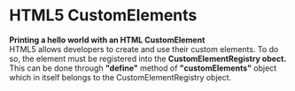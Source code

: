 # HTML5 CustomElements
**Printing a hello world with an HTML CustomElement**   
 HTML5 allows developers to create and use their custom elements. To do so, the element must be registered into the **CustomElementRegistry obect.**   
 This can be done through **"define"** method of **"customElements"** object which in itself belongs to the CustomElementRegistry object.
